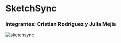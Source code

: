 # SketchSync
### Integrantes: Cristian Rodriguez y Julia Mejia
![sketchsync](https://github.com/CrisRod8/SketchSync/assets/111186898/05f56a78-e654-4cd1-941d-44543334aaf4)
